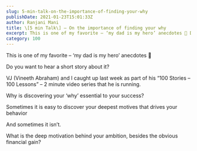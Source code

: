 ```yaml
---
slug: 5-min-talk-on-the-importance-of-finding-your-why
publishDate: 2021-01-23T15:01:33Z
author: Ranjani Mani
title: \[5 min Talk\] – On the importance of finding your why 
excerpt: This is one of my favorite – ‘my dad is my hero’ anecdotes 🙂 Do you want to hear a short story about it? VJ (Vineeth Abraham) and I caught up last week as part of his “100 Stories – 100 Lessons” – 2 minute video series that he is running. Why is discovering your  ... 
category: 100
---
```


This is one of my favorite – ‘my dad is my hero’ anecdotes 🙂

Do you want to hear a short story about it?

VJ (Vineeth Abraham) and I caught up last week as part of his “100 Stories – 100 Lessons” – 2 minute video series that he is running.

Why is discovering your ‘why’ essential to your success?

Sometimes it is easy to discover your deepest motives that drives your behavior

And sometimes it isn’t.

What is the deep motivation behind your ambition, besides the obvious financial gain?